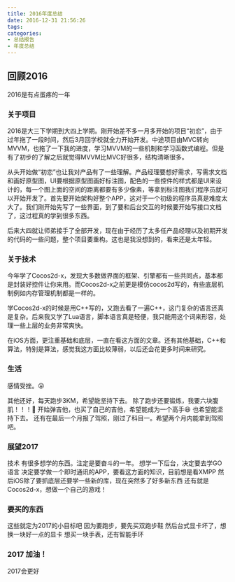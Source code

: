 ```yaml
---
title: 2016年度总结
date: 2016-12-31 21:56:26
tags:
categories:
- 总结报告
- 年度总结
---
```


## 回顾2016
2016是有点蛋疼的一年

<!-- more -->

### 关于项目
2016是大三下学期到大四上学期。刚开始差不多一月多开始的项目“初恋”，由于过年拖了一段时间，然后3月回学校就全力开始开发。中途项目由MVC转向MVVM，也拖了一下我的进度，学习MVVM的一些机制和学习函数式编程。但是有了初步的了解之后就觉得MVVM比MVC好很多，结构清晰很多。

从头开始做“初恋”也让我对产品有了一些理解。产品经理要想好需求，写需求文档和画好原型图，UI要根据原型图画好标注图，配色的一些控件的样式都是UI来设计的，每一个图上面的空间的距离都要有多少像素，等拿到标注图我们程序员就可以开始开发了。首先要开始架构好整个APP，这对于一个初级的程序员真是难度太大了。我们刚开始先写了一些界面，到了要和后台交互的时候要开始写接口文档了，这过程真的学到很多东西。

后来大四就让师弟接手了全部开发，现在由于经历了太多任产品经理以及初期开发的代码的一些问题，整个项目要重构。这也是我没想到的，看来还是太年轻。

### 关于技术
今年学了Cocos2d-x，发现大多数做界面的框架、引擎都有一些共同点，基本都是封装好控件让你来用。而Cocos2d-x之前更是模仿cocos2d写的，有些底层机制例如内存管理机制都是一样的。

学Cocos2d-x的时候是用C++写的，又跑去看了一遍C++，这门复杂的语言还真是复杂。后来我又学了Lua语言，脚本语言真是轻便，我只能用这个词来形容，处理一些上层的业务非常爽快。

在iOS方面，更注重基础和底层，一直在看这方面的文章。还有其他基础，C++和算法，特别是算法，感觉我这方面比较薄弱，以后还会花更多时间来研究。

### 生活
感情受挫。😝

其他还好，每天跑步3KM，希望能坚持下去。
除了跑步还要锻炼，我要六块腹肌！！！👊
开始弹吉他，也买了自己的吉他，希望能成为一个高手😆 也希望能坚持下去。
还有在最后一个月报了驾照，刚过了科目一。希望两个月内能拿到驾照吧。

### 展望2017
技术
有很多想学的东西。注定是要奋斗的一年。
想学一下后台，决定要去学GO语言
决定要学做一个即时通讯的APP，要看这方面的知识，目前想是看XMPP
然后iOS除了要抓底层还要学一些新的库，现在突然多了好多新东西
还有就是Cocos2d-x，想做一个自己的游戏！

### 要买的东西
这些就定为2017的小目标吧
因为要跑步，要先买双跑步鞋
然后台式显卡坏了，想换一块好一点的显卡
想买一块手表，还有智能手环

### 2017 加油！
2017会更好

